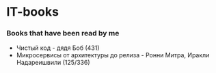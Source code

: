 # IT-books
### Books that have been read by me


* Чистый код - дядя Боб (431)
* Микросервисы от архитектуры до релиза - Ронни Митра, Иракли Надареишвили (125/336)
